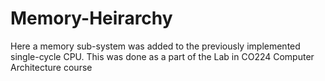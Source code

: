 # Memory-Heirarchy
Here a memory sub-system was added to the previously implemented single-cycle CPU. This was done as a part of the Lab in CO224 Computer Architecture course
